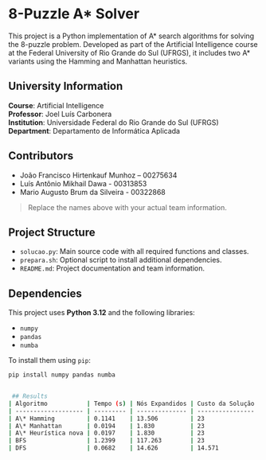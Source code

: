 # 8-Puzzle A* Solver

This project is a Python implementation of A* search algorithms for solving the 8-puzzle problem. Developed as part of the Artificial Intelligence course at the Federal University of Rio Grande do Sul (UFRGS), it includes two A* variants using the Hamming and Manhattan heuristics.

## University Information

**Course**: Artificial Intelligence  
**Professor**: Joel Luís Carbonera  
**Institution**: Universidade Federal do Rio Grande do Sul (UFRGS)  
**Department**: Departamento de Informática Aplicada

## Contributors

- João Francisco Hirtenkauf Munhoz – 00275634
- Luís Antônio Mikhail Dawa - 00313853
- Mario Augusto Brum da Silveira - 00322868

> Replace the names above with your actual team information.

## Project Structure

- `solucao.py`: Main source code with all required functions and classes.
- `prepara.sh`: Optional script to install additional dependencies.
- `README.md`: Project documentation and team information.

## Dependencies

This project uses **Python 3.12** and the following libraries:

- `numpy`
- `pandas`
- `numba`

To install them using `pip`:

```bash
pip install numpy pandas numba


 ## Results
| Algoritmo           | Tempo (s) | Nós Expandidos | Custo da Solução |
| ------------------- | --------- | -------------- | ---------------- |
| A\* Hamming         | 0.1141    | 13.506         | 23               |
| A\* Manhattan       | 0.0194    | 1.830          | 23               |
| A\* Heurística nova | 0.0197    | 1.830          | 23               |
| BFS                 | 1.2399    | 117.263        | 23               |
| DFS                 | 0.0682    | 14.626         | 14.571           |

